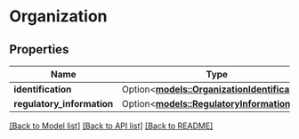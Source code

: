 # Organization

## Properties

Name | Type | Description | Notes
------------ | ------------- | ------------- | -------------
**identification** | Option<[**models::OrganizationIdentification**](OrganizationIdentification.md)> |  | [optional]
**regulatory_information** | Option<[**models::RegulatoryInformation**](RegulatoryInformation.md)> |  | [optional]

[[Back to Model list]](../README.md#documentation-for-models) [[Back to API list]](../README.md#documentation-for-api-endpoints) [[Back to README]](../README.md)


